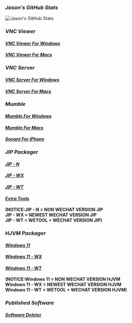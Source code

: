 <!-- title: Jason's Official Website -->
<script type='text/javascript' src='https://storage.ko-fi.com/cdn/widget/Widget_2.js'></script><script type='text/javascript'>kofiwidget2.init('Hey! Support Me On Ko-fi!', '#29abe0', 'L4L76FZ0F');kofiwidget2.draw();</script>
### ***Jason's GitHub Stats***
![Jason's GitHub Stats](https://github-readme-stats.vercel.app/api?username=znzxjjbt0513&show_icons=true&theme=default)
### ***VNC Viewer***
#### [**_VNC Viewer For Windows_**](https://Znzxjjbt0513.github.io/VNC/VNC%20Viewer/Windows/)
#### [**_VNC Viewer For Macs_**](https://Znzxjjbt0513.github.io/VNC/VNC%20Viewer/Macs/)
### ***VNC Server***
#### [**_VNC Server For Windows_**](https://Znzxjjbt0513.github.io/VNC/VNC%20Server/Windows/)
#### [**_VNC Server For Macs_**](https://Znzxjjbt0513.github.io/VNC/VNC%20Server/Macs/)
### ***Mumble***
#### [**_Mumble For Windows_**](https://Znzxjjbt0513.github.io/Mumble/Windows/)
#### [**_Mumble For Macs_**](https://Znzxjjbt0513.github.io/Mumble/Macs/)
#### [**_Sonant For iPhone_**](https://Znzxjjbt0513.github.io/Mumble/iPhone/)
### ***JIP Packager***
#### [**_JIP - N_**](https://Znzxjjbt0513.github.io/JIP/V1/N/)
#### [**_JIP - WX_**](https://znzxjjbt0513.github.io/JIP/V1/WX/)
#### [**_JIP - WT_**](https://znzxjjbt0513.github.io/JIP/V1/WT/)
#### [**_Extra Tools_**](https://Znzxjjbt0513.github.io/Tools/)
**(NOTICE:JIP - N = NON WECHAT VERSION JIP   
JIP - WX = NEWEST WECHAT VERSION JIP   
JIP - WT = WETOOL + WECHAT VERSION JIP)**
### ***HJVM Packager***
#### [**_Windows 11_**](https://Znzxjjbt0513.github.io/HJVM/N)
#### [**_Windows 11 - WX_**](https://Znzxjjbt0513.github.io/HJVM/WX)
#### [**_Windows 11 - WT_**](https://Znzxjjbt0513.github.io/HJVM/WT)
**(NOTICE:Windows 11 = NON WECHAT VERSION HJVM   
Windows 11 - WX = NEWEST WECHAT VERSION HJVM   
Windows 11 - WT = WETOOL + WECHAT VERSION HJVM)**
### ***Published Software***
#### [**_Software Deleter_**](https://Znzxjjbt0513.github.io/Software%20Deleter)
